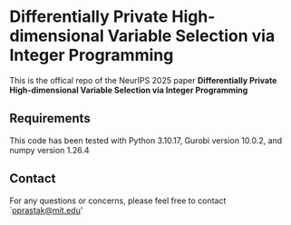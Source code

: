 # Differentially Private High-dimensional Variable Selection via Integer Programming
This is the offical repo of the NeurIPS 2025 paper **Differentially Private High-dimensional Variable Selection via Integer Programming**

## Requirements

This code has been tested with Python 3.10.17, Gurobi version 10.0.2, and numpy version 1.26.4

## Contact
For any questions or concerns, please feel free to contact `pprastak@mit.edu'
